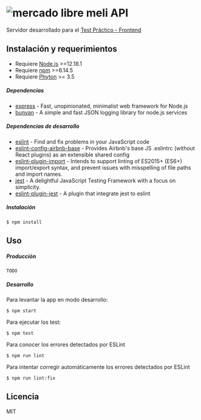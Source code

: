 # ![mercado libre](https://http2.mlstatic.com/frontend-assets/ui-navigation/5.6.1/mercadolibre/logo__large_plus.png) meli API

Servidor desarrollado para el [Test Práctico - Frontend](https://www.dropbox.com/sh/nbq7zvtqd2gb9ab/AABIy7kFj4BvLeNfbLib_Jcya?dl=0&preview=Front-End+Test+Pr%C3%A1ctico.pdf)

## Instalación y requerimientos

* Requiere [Node.js] >=12.18.1
* Requiere [npm] >=6.14.5
* Requiere [Phyton] >= 3.5
##### Dependencias

* [express] - Fast, unopinionated, minimalist web framework for Node.js
* [bunyan] - A simple and fast JSON logging library for node.js services

##### Dependencias de desarrollo
* [eslint] - Find and fix problems in your JavaScript code
* [eslint-config-airbnb-base] - Provides Airbnb's base JS .eslintrc (without React plugins) as an extensible shared config
* [eslint-plugin-import] - Intends to support linting of ES2015+ (ES6+) import/export syntax, and prevent issues with misspelling of file paths and import names.
* [jest] - A delightful JavaScript Testing Framework with a focus on simplicity.
* [eslint-plugin-jest] - A plugin that integrate jest to eslint

##### Instalación
```
$ npm install
```

## Uso
##### Producción
```
TODO
```
##### Desarrollo
Para levantar la app en modo desarrollo:
```
$ npm start
```
Para ejecutar los test:
```
$ npm test
```
Para conocer los errores detectados por ESLint
```
$ npm run lint
```
Para intentar corregir automáticamente los errores detectados por ESLint
```
$ npm run lint:fix
```






Licencia
----

MIT

[//]: # (These are reference links used in the body of this note and get stripped out when the markdown processor does its job. There is no need to format nicely because it shouldn't be seen. Thanks SO - http://stackoverflow.com/questions/4823468/store-comments-in-markdown-syntax)

   [Phyton]: <https://www.python.org/>
   [Node.js]: <https://nodejs.org/en/>
   [npm]: <https://www.npmjs.com/>
   
   [express]: <https://expressjs.com/>
   [eslint]: <https://eslint.org/>
   [bunyan]: <https://github.com/trentm/node-bunyan#log-method-api>
   [eslint-config-airbnb-base]: <https://www.npmjs.com/package/eslint-config-airbnb-base>
   [eslint-plugin-import]: <https://www.npmjs.com/package/eslint-plugin-import>
   [eslint-plugin-jest]: <https://www.npmjs.com/package/eslint-plugin-jest>
   [jest]: <https://jestjs.io/en/>